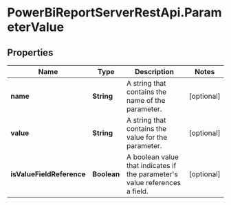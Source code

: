 # PowerBiReportServerRestApi.ParameterValue

## Properties
Name | Type | Description | Notes
------------ | ------------- | ------------- | -------------
**name** | **String** | A string that contains the name of the parameter. | [optional] 
**value** | **String** | A string that contains the value for the parameter. | [optional] 
**isValueFieldReference** | **Boolean** | A boolean value that indicates if the parameter's value references a field. | [optional] 



